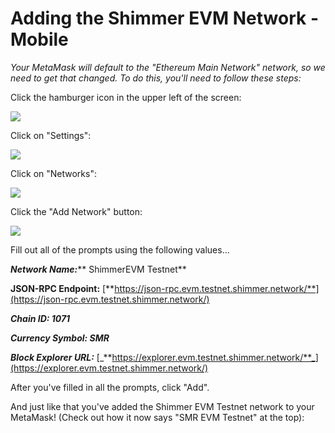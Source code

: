 # Adding the Shimmer EVM Network - Mobile

_Your MetaMask will default to the "Ethereum Main Network" network, so we need to get that changed. To do this, you'll need to follow these steps:_



Click the hamburger icon in the upper left of the screen:

![](<../../../.gitbook/assets/image (26) (1) (1) (1) (1) (1) (1).png>)

Click on "Settings":

![](<../../../.gitbook/assets/image (10) (1).png>)

Click on "Networks":

![](<../../../.gitbook/assets/image (6) (1) (1) (1).png>)

Click the "Add Network" button:

![](<../../../.gitbook/assets/image (23) (1) (1) (1) (1) (1).png>)



Fill out all of the prompts using the following values...

_**Network Name:**_** ShimmerEVM Testnet**

**JSON-RPC Endpoint:** [**https://json-rpc.evm.testnet.shimmer.network/**](https://json-rpc.evm.testnet.shimmer.network/)

_**Chain ID: 1071**_

_**Currency Symbol: SMR**_

_**Block Explorer URL:**_ [_**https://explorer.evm.testnet.shimmer.network/**_](https://explorer.evm.testnet.shimmer.network/)



After you've filled in all the prompts, click "Add".

And just like that you've added the Shimmer EVM Testnet network to your MetaMask! (Check out how it now says "SMR EVM Testnet" at the top):
